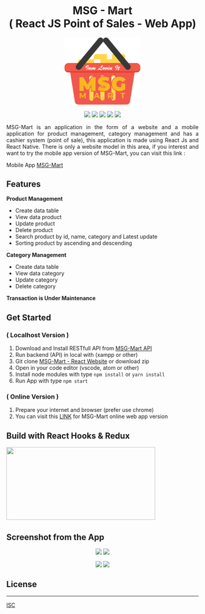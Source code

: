 <h1 align="center">MSG - Mart<br>( React JS Point of Sales - Web App)</h1>

<p align="center">
  <img src="screenshot/icon.png" width="200"/>
</p>

<p align="center">
<img src="https://img.shields.io/badge/react-16.10.2-blue">
<img src="https://img.shields.io/badge/axios-0.19.0-brightgreen">
<img src="https://img.shields.io/badge/react_dom-16.10.2-yellow">
<img src="https://img.shields.io/badge/material_ui-4.5.1-purple">
<img src="https://img.shields.io/badge/react_redux-7.1.1-orange">
</p>

<p align='justify'>MSG-Mart is an application in the form of a website and a mobile application for product management, category management and has a cashier system (point of sale), this application is made using React Js and React Native. There is only a website model in this area, if you interest and want to try the mobile app version of MSG-Mart, you can visit this link : </p> 

Mobile App [MSG-Mart](https://github.com/aldoignatachandra/MSG-Mart-React_Native_POS)

## Features
<b> Product Management </b>
 - Create data table 
 - View data product
 - Update product
 - Delete product
 - Search product by id, name, category and Latest update 
 - Sorting product by ascending and descending

 <b> Category Management </b>
 - Create data table 
 - View data category
 - Update category
 - Delete category

 <b> Transaction is Under Maintenance </b>
 
## Get Started 
### ( Localhost Version )
 1. Download and Install RESTfull API from [MSG-Mart API](https://github.com/Derida23/PointOfSale-API-ExpressJS)
 2. Run backend (API) in local with (xampp or other)
 3. Git clone [MSG-Mart - React Website](https://github.com/Derida23/Easy-PointOfSale-ReactHook-Redux) or download zip
 4. Open in your code editor (vscode, atom or other)
 5. Install node modules with type `npm install` or `yarn install`
 6. Run App with type `npm start`

 ### ( Online Version )
 1. Prepare your internet and browser (prefer use chrome) 
 2. You can visit this [LINK](https://msg-mart.netlify.com/) for MSG-Mart online web app version

 ## Build with React Hooks & Redux
 <img width="390" height="190" src="https://miro.medium.com/max/966/1*jYy3Hc1qmQL9gpYF5rI3Sg.png">

 ## Screenshot from the App
<p align='center'>
  <span>
      <image width="400" src="screenshot/Screenshot_1.png" />
      <image width="400" src="screenshot/Screenshot_2.png" />
  </span>
</p>
<p align='center'>
  <span>
      <image width="400" src="screenshot/Screenshot_3.png" />
      <image width="400" src="screenshot/Screenshot_4.png" />
  </span>
</p>

## License
----
[ISC](https://en.wikipedia.org/wiki/ISC_license "ISC")